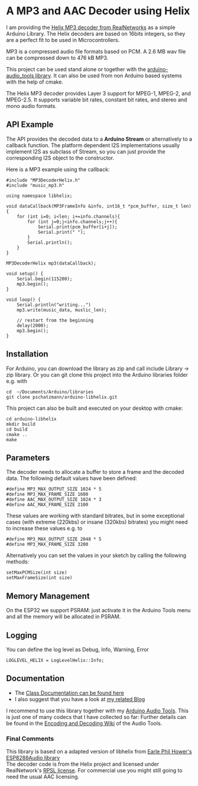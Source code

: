 # A MP3 and AAC Decoder using Helix

I am providing the [Helix MP3 decoder from RealNetworks](https://en.wikipedia.org/wiki/Helix_Universal_Server) as a simple Arduino Library. The Helix decoders are based on 16bits integers, so they are a perfect fit to be used in Microcontrollers.

MP3 is a compressed audio file formats based on PCM. A 2.6 MB wav file can be compressed down to 476 kB MP3.

This project can be used stand alone or together with the [arduino-audio_tools library](https://github.com/pschatzmann/arduino-audio-tools). It can also be used from non Arduino based systems with the help of cmake.

The Helix MP3 decoder provides Layer 3 support for MPEG-1, MPEG-2, and MPEG-2.5. It supports variable bit rates, constant bit rates, and stereo and mono audio formats. 

## API Example

The API provides the decoded data to a __Arduino Stream__ or alternatively to a callback function. The platform dependent I2S implementations usually implement I2S as subclass of Stream, so you can just provide the corresponding I2S object to the constructor.

Here is a MP3 example using the callback:

```
#include "MP3DecoderHelix.h"
#include "music_mp3.h"

using namespace libhelix;

void dataCallback(MP3FrameInfo &info, int16_t *pcm_buffer, size_t len) {
    for (int i=0; i<len; i+=info.channels){
        for (int j=0;j<info.channels;j++){
            Serial.print(pcm_buffer[i+j]);
            Serial.print(" ");
        }
        Serial.println();
    }
}

MP3DecoderHelix mp3(dataCallback);

void setup() {
    Serial.begin(115200);
    mp3.begin();
}

void loop() {
    Serial.println("writing...")
    mp3.write(music_data, muslic_len);    

    // restart from the beginning
    delay(2000);
    mp3.begin();
}
```

## Installation

For Arduino, you can download the library as zip and call include Library -> zip library. Or you can git clone this project into the Arduino libraries folder e.g. with

```
cd  ~/Documents/Arduino/libraries
git clone pschatzmann/arduino-libhelix.git
```

This project can also be built and executed on your desktop with cmake:

```
cd arduino-libhelix
mkdir build
cd build
cmake ..
make
```

## Parameters

The decoder needs to allocate a buffer to store a frame and the decoded data. The following default values have been defined: 

```
#define MP3_MAX_OUTPUT_SIZE 1024 * 5
#define MP3_MAX_FRAME_SIZE 1600 
#define AAC_MAX_OUTPUT_SIZE 1024 * 3 
#define AAC_MAX_FRAME_SIZE 2100 
```

These values are working with standard bitrates, but in some exceptional cases (with extreme (220kbs) or insane (320kbs) bitrates) you might need to increase these values e.g. to
```
#define MP3_MAX_OUTPUT_SIZE 2048 * 5
#define MP3_MAX_FRAME_SIZE 3200
```

Alternatively you can set the values in your sketch by calling the following methods:
```
setMaxPCMSize(int size)
setMaxFrameSize(int size)
```

## Memory Management

On the ESP32 we support PSRAM: just activate it in the Arduino Tools menu and all the memory will be allocated in PSRAM.

## Logging

You can define the log level as Debug, Info, Warning, Error
```
LOGLEVEL_HELIX = LogLevelHelix::Info;
```



## Documentation

- The [Class Documentation can be found here](https://pschatzmann.github.io/arduino-libhelix/html/annotated.html)
- I also suggest that you have a look at [my related Blog](https://www.pschatzmann.ch/home/2021/08/13/audio-decoders-for-microcontrollers/)

I recommend to use this library together with my [Arduino Audio Tools](https://github.com/pschatzmann/arduino-audio-tools). 
This is just one of many codecs that I have collected so far: Further details can be found in the [Encoding and Decoding Wiki](https://github.com/pschatzmann/arduino-audio-tools/wiki/Encoding-and-Decoding-of-Audio) of the Audio Tools.

### Final Comments

This library is based on a adapted version of libhelix from [Earle Phil Hower's ESP8288Audio library](https://github.com/earlephilhower/ESP8266Audio)  
The decoder code is from the Helix project and licensed under RealNetwork's [RPSL license](https://github.com/pschatzmann/arduino-libhelix/blob/main/src/libhelix-mp3/RPSL.txt). For commercial use you might still going to need the usual AAC licensing.


